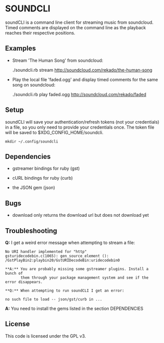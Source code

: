 # SOUNDCLI

soundCLI is a command line client for streaming music from soundcloud. Timed
comments are displayed on the command line as the playback reaches their
respective positions.

## Examples

- Stream 'The Human Song' from soundcloud:

    ./soundcli.rb stream http://soundcloud.com/rekado/the-human-song

- Play the local file 'faded.ogg' and display timed comments for the same song on soundcloud:

    ./soundcli.rb play faded.ogg http://soundcloud.com/rekado/faded


## Setup

soundCLI will save your authentication/refresh tokens (not your credentials)
in a file, so you only need to provide your credentials once. The token file
will be saved to $XDG_CONFIG_HOME/soundcli.

    mkdir ~/.config/soundcli


## Dependencies

- gstreamer bindings for ruby (gst)

- cURL bindings for ruby (curb)

- the JSON gem (json)


## Bugs

- download only returns the download url but does not download yet


## Troubleshooting

  **Q:** I get a weird error message when attempting to stream a file:

    No URI handler implemented for "http"
    gsturidecodebin.c(1065): gen_source_element (): /GstPlayBin2:playbin20/GstURIDecodeBin:uridecodebin0

	**A:** You are probably missing some gstreamer plugins. Install a bunch of
	       them through your package management system and see if the error disappears.

	**Q:** When attempting to run soundCLI I get an error:
	
    no such file to load -- json/gst/curb in ...

  **A:** You need to install the gems listed in the section DEPENDENCIES


## License

This code is licensed under the GPL v3.
